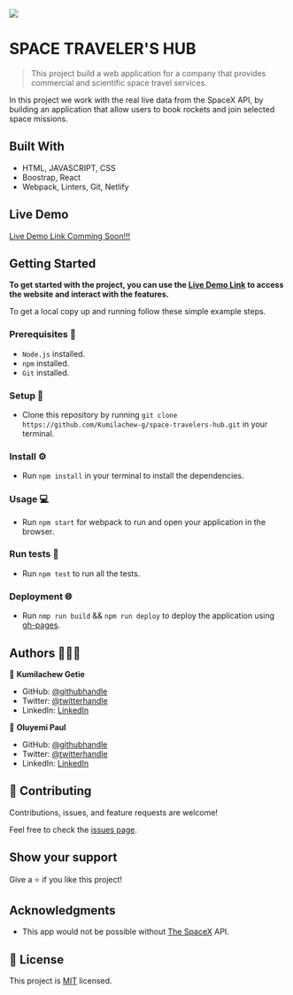 ![](https://img.shields.io/badge/Microverse-blueviolet)

# SPACE TRAVELER'S HUB

> This project build a web application for a company that provides commercial and scientific space travel services.

In this project we work with the real live data from the SpaceX API, by building an application that allow users to book rockets and join selected space missions.

## Built With

- HTML, JAVASCRIPT, CSS
- Boostrap, React
- Webpack, Linters, Git, Netlify

## Live Demo

[Live Demo Link Comming Soon!!!]()

## Getting Started

**To get started with the project, you can use the [Live Demo Link]() to access the website and interact with the features.**

To get a local copy up and running follow these simple example steps.

### Prerequisites 📌

- `Node.js` installed.
- `npm` installed.
- `Git` installed.

### Setup 🔂

- Clone this repository by running `git clone https://github.com/Kumilachew-g/space-travelers-hub.git` in your terminal.

### Install ⚙️

- Run `npm install` in your terminal to install the dependencies.

### Usage 💻

- Run `npm start` for webpack to run and open your application in the browser.

### Run tests 🔎

- Run `npm test` to run all the tests.

### Deployment 🌐

- Run `nmp run build` && `npm run deploy` to deploy the application using [gh-pages](https://www.npmjs.com/package/gh-pages?activeTab=readme).

## Authors 👨🏾‍💻

👤 **Kumilachew Getie**

- GitHub: [@githubhandle](https://github.com/Kumilachew-g/)
- Twitter: [@twitterhandle](https://twitter.com/Getie_Haddis)
- LinkedIn: [LinkedIn](https://www.linkedin.com/in/kumilachew-getie/)

👤 **Oluyemi Paul**

- GitHub: [@githubhandle](https://github.com/Ol-create)
- Twitter: [@twitterhandle](https://twitter.com/OluyemiPaul2)
- LinkedIn: [LinkedIn](https://www.linkedin.com/in/paul-oluyemi/)

## 🤝 Contributing

Contributions, issues, and feature requests are welcome!

Feel free to check the [issues page](https://github.com/Kumilachew-g/space-travelers-hub/issues).

## Show your support

Give a ⭐️ if you like this project!

## Acknowledgments

- This app would not be possible without [The SpaceX](https://api.spacexdata.com/v3/) API.

## 📝 License

This project is [MIT](./LICENSE) licensed.
